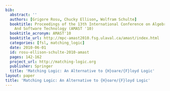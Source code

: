 ```yaml
---
bib:
  abstract: ''
  authors: [Grigore Rosu, Chucky Ellison, Wolfram Schulte]
  booktitle: Proceedings of the 13th International Conference on Algebraic Methodology
    And Software Technology (AMAST '10)
  booktitle_acronym: AMAST'10
  booktitle_url: http://mpc-amast2010.fsg.ulaval.ca/amast/index.html
  categories: [fsl, matching_logic]
  date: 2010-06-01
  id: rosu-ellison-schulte-2010-amast
  pages: 142-162
  project_url: http://matching-logic.org
  publisher: Springer
  title: 'Matching Logic: An Alternative to {H}oare/{F}loyd Logic'
layout: paper
title: 'Matching Logic: An Alternative to {H}oare/{F}loyd Logic'
---
```

